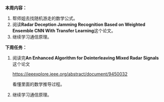 **本周内容：**

1. 帮师姐去找随机游走的数学公式。
2. 阅读**Radar Deception Jamming Recognition Based on Weighted Ensemble CNN With Transfer Learning**这个论文。
3. 继续学习通信原理。

**下周任务：**

1. 阅读完**An Enhanced Algorithm for Deinterleaving Mixed Radar Signals**这个论文

   https://ieeexplore.ieee.org/abstract/document/9450032 

   看懂里面的数学推导过程。

2. 继续学习通信原理。

